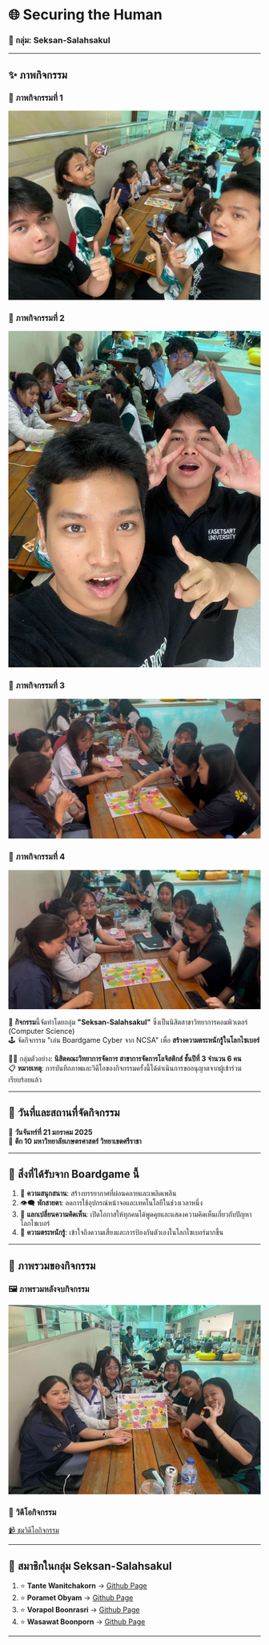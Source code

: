 # **🌐 Securing the Human**  
### **👥 กลุ่ม: Seksan-Salahsakul**  
---

## **✨ ภาพกิจกรรม**  
### 📸 **ภาพกิจกรรมที่ 1**  
![ภาพกิจกรรม 1](Picture/IMG_1787.jpeg)  
### 📸 **ภาพกิจกรรมที่ 2**  
![ภาพกิจกรรม 2](Picture/IMG_1788.jpeg)  
### 📸 **ภาพกิจกรรมที่ 3**  
![ภาพกิจกรรม 3](Picture/IMG_1789.jpeg)  
### 📸 **ภาพกิจกรรมที่ 4**  
![ภาพกิจกรรม 4](Picture/IMG_1790.jpeg)  

🎲 **กิจกรรม**นี้จัดทำโดยกลุ่ม **"Seksan-Salahsakul"** ซึ่งเป็นนิสิตสาขาวิทยาการคอมพิวเตอร์ (Computer Science)  
🕹️ จัดกิจกรรม "เล่น Boardgame Cyber จาก NCSA" เพื่อ **สร้างความตระหนักรู้ในโลกไซเบอร์**  

👨‍🎓 กลุ่มตัวอย่าง: **นิสิตคณะวิทยาการจัดการ สาขาการจัดการโลจิสติกส์ ชั้นปีที่ 3 จำนวน 6 คน**  
📋 **หมายเหตุ**: การบันทึกภาพและวิดีโอของกิจกรรมครั้งนี้ได้ดำเนินการขออนุญาตจากผู้เข้าร่วมเรียบร้อยแล้ว  

---

## **📅 วันที่และสถานที่จัดกิจกรรม**  
📆 **วันจันทร์ที่ 21 มกราคม 2025**  
📍 **ตึก 10 มหาวิทยาลัยเกษตรศาสตร์ วิทยาเขตศรีราชา**  

---

## **📖 สิ่งที่ได้รับจาก Boardgame นี้**  
1. 🎉 **ความสนุกสนาน**: สร้างบรรยากาศที่ผ่อนคลายและเพลิดเพลิน  
2. 👁️‍🗨️ **พักสายตา**: ลดการใช้อุปกรณ์หน้าจอและเทคโนโลยีในช่วงเวลาหนึ่ง  
3. 💬 **แลกเปลี่ยนความคิดเห็น**: เปิดโอกาสให้ทุกคนได้พูดคุยและแสดงความคิดเห็นเกี่ยวกับปัญหาโลกไซเบอร์  
4. 🚨 **ความตระหนักรู้**: เข้าใจถึงความเสี่ยงและการป้องกันตัวเองในโลกไซเบอร์มากขึ้น  

---

## **🌟 ภาพรวมของกิจกรรม**  
### 🖼️ **ภาพรวมหลังจบกิจกรรม**  
![ภาพรวมจบกิจกรรม](Picture/IMG_1791.jpeg)  

### 🎥 **วิดีโอกิจกรรม**  
[📹 ชมวิดีโอกิจกรรม](https://youtu.be/jQjWgcT8QnA?si=njWl4ED7XrX26aYa)  

---

## **👥 สมาชิกในกลุ่ม Seksan-Salahsakul**  
1. ⭐ **Tante Wanitchakorn** → [Github Page](https://huggies2003.github.io/Boardgame)  
2. ⭐ **Poramet Obyam**  → [Github Page](https://poramet04.github.io/Boardgame)
3. ⭐ **Vorapol Boonrasri** → [Github Page](https://Vorxp.github.io/boardgame)  
4. ⭐ **Wasawat Boonporn**  → [Github Page](https://isnname.github.io/boardgame)

---

